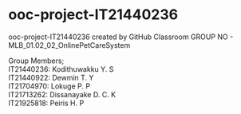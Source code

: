 # ooc-project-IT21440236
ooc-project-IT21440236 created by GitHub Classroom
GROUP NO - MLB_01.02_02_OnlinePetCareSystem

Group Members;                
IT21440236:	            Kodithuwakku Y. S	         
IT21440922:	            Dewmin T. Y	              
IT21704970:	            Lokuge P. P	              
IT21713262:	            Dissanayake D. C. K	       
IT21925818:	            Peiris H. P	               
